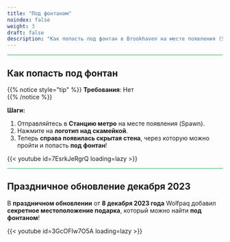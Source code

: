 ```yaml
---
title: "Под фонтаном"
noindex: false
weight: 3
draft: false
description: "Как попасть под фонтан в Brookhaven на месте появления (Spawn)."
---
```


<hr style="background-color: #28b44c" size=8>

## Как попасть под фонтан  

{{% notice style="tip" %}}
**Требования**: Нет  
{{% /notice %}}

**Шаги:**  

1. Отправляйтесь в **Станцию метро** на месте появления (Spawn).  
2. Нажмите на **логотип над скамейкой**.  
3. Теперь **справа появилась скрытая стена**, через которую можно пройти и попасть **под фонтан**!  

{{< youtube id=7EsrkJeRgrQ loading=lazy >}}

<hr style="background-color: #28b44c" size=8>

## Праздничное обновление декабря 2023  

В **праздничном обновлении** от **8 декабря 2023 года** Wolfpaq добавил **секретное местоположение подарка**, который можно найти **под фонтаном**!

{{< youtube id=3GcOFIw7O5A loading=lazy >}}
